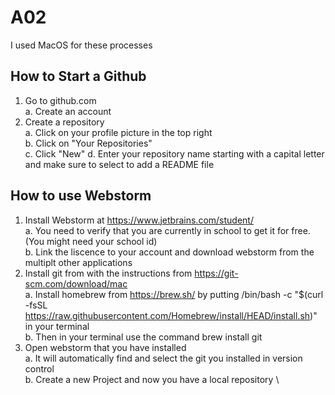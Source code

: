 # A02
I used MacOS for these processes
## How to Start a Github
1. Go to github.com \
    a. Create an account
2. Create a repository \
    a. Click on your profile picture in the top right \
    b. Click on "Your Repositories" \
    c. Click "New"
    d. Enter your repository name starting with a capital letter and make sure to select to add a README file
## How to use Webstorm
1. Install Webstorm at https://www.jetbrains.com/student/ \
    a. You need to verify that you are currently in school to get it for free. (You might need your school id) \
    b. Link the liscence to your account and download webstorm from the multiplt other applications
2. Install git from with the instructions from https://git-scm.com/download/mac \
    a. Install homebrew from https://brew.sh/ by putting /bin/bash -c "$(curl -fsSL https://raw.githubusercontent.com/Homebrew/install/HEAD/install.sh)" in your terminal\
    b. Then in your terminal use the command brew install git
3. Open webstorm that you have installed \
    a. It will automatically find and select the git you installed in version control \
    b. Create a new Project and now you have a local repository \

